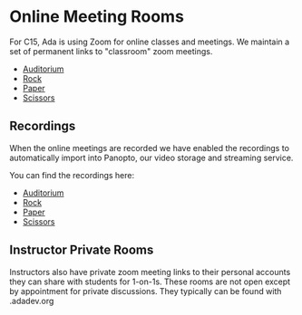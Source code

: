 # Online Meeting Rooms

For C15, Ada is using Zoom for online classes and meetings. We maintain a set of permanent links to "classroom" zoom meetings.

- [Auditorium](http://auditorium.adadev.org)
- [Rock](http://rock.adadev.org)
- [Paper](http://paper.adadev.org)
- [Scissors](http://scissors.adadev.org)

## Recordings

When the online meetings are recorded we have enabled the recordings to automatically import into Panopto, our video storage and streaming service.

You can find the recordings here:

- [Auditorium](https://adaacademy.hosted.panopto.com/Panopto/Pages/Sessions/List.aspx?folderID=01af0bbe-b468-468b-9be9-acd600077431)
- [Rock](https://adaacademy.hosted.panopto.com/Panopto/Pages/Sessions/List.aspx?folderID=933f84a7-084b-4d08-a8ec-acd9002652b1)
- [Paper](https://adaacademy.hosted.panopto.com/Panopto/Pages/Sessions/List.aspx?folderID=2c7d6123-9d34-43e8-85a9-acd90029c21d)
- [Scissors](https://adaacademy.hosted.panopto.com/Panopto/Pages/Sessions/List.aspx?folderID=473df369-88ae-4e05-80a0-acd801578d1b)

## Instructor Private Rooms

Instructors also have private zoom meeting links to their personal accounts they can share with students for 1-on-1s. These rooms are not open except by appointment for private discussions.  They typically can be found with <instructor-first-name>.adadev.org